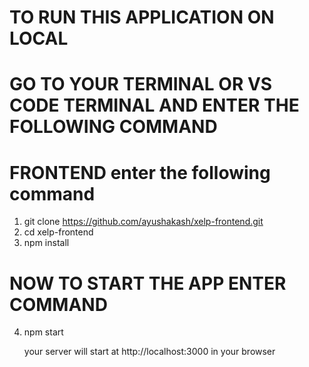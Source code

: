 # TO RUN THIS APPLICATION ON LOCAL 

# GO TO YOUR TERMINAL OR VS CODE TERMINAL AND ENTER THE FOLLOWING COMMAND


# FRONTEND enter the following command
1.  git clone https://github.com/ayushakash/xelp-frontend.git
2.  cd xelp-frontend
3.  npm install
# NOW TO START THE APP ENTER COMMAND

4.  npm start
    
    your server will start at http://localhost:3000  in your browser
